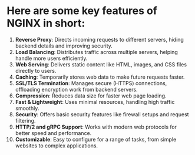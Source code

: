 # Here are some key features of NGINX in short:

1. **Reverse Proxy**: Directs incoming requests to different servers, hiding backend details and improving security.
2. **Load Balancing**: Distributes traffic across multiple servers, helping handle more users efficiently.
3. **Web Serving**: Delivers static content like HTML, images, and CSS files directly to users.
4. **Caching**: Temporarily stores web data to make future requests faster.
5. **SSL/TLS Termination**: Manages secure (HTTPS) connections, offloading encryption work from backend servers.
6. **Compression**: Reduces data size for faster web page loading.
7. **Fast & Lightweight**: Uses minimal resources, handling high traffic smoothly.
8. **Security**: Offers basic security features like firewall setups and request filtering.
9. **HTTP/2 and gRPC Support**: Works with modern web protocols for better speed and performance.
10. **Customizable**: Easy to configure for a range of tasks, from simple websites to complex applications.
